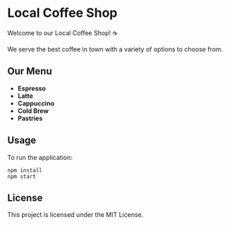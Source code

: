 # Local Coffee Shop

Welcome to our Local Coffee Shop! ☕

We serve the best coffee in town with a variety of options to choose from.

## Our Menu
- **Espresso**
- **Latte**
- **Cappuccino**
- **Cold Brew**
- **Pastries**

## Usage
To run the application:
```
npm install
npm start
```

## License
This project is licensed under the MIT License.